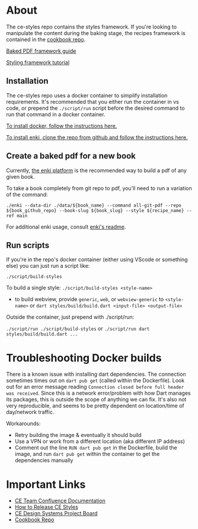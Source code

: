 # About
The ce-styles repo contains the styles framework. If you're looking to manipulate the content during the baking stage, the recipes framework is contained in the [cookbook repo](https://github.com/openstax/cookbook).

[Baked PDF framework guide](./styles/styling-bakedpdf.md)

[Styling framework tutorial](./styles/README.md)

## Installation

The ce-styles repo uses a docker container to simplify installation requirements. It's recommended that you either run the container in vs code, or prepend the `./script/run` script before the desired command to run that command in a docker container.

[To install docker, follow the instructions here.](https://docs.docker.com/get-docker/)

[To install enki, clone the repo from github and follow the instructions here.](https://github.com/openstax/enki)

## Create a baked pdf for a new book

Currently, [the enki platform](https://github.com/openstax/enki) is the recommended way to build a pdf of any given book.

To take a book completely from git repo to pdf, you'll need to run a variation of the command:

`./enki --data-dir ./data/${book_name} --command all-git-pdf --repo ${book_github_repo} --book-slug ${book_slug} --style ${recipe_name} --ref main`

For additional enki usage, consult [enki's readme](https://github.com/openstax/enki).

## Run scripts
If you're in the repo's docker container (either using VScode or something else) you can just run a script like:

`./script/build-styles`

To build a single style:
`./script/build-styles <style-name>`
- to build webview, provide `generic`, `web`, or `webview-generic` to `<style-name>`
or `dart styles/build/build.dart <input-file> <output-file>`

Outside the container, just prepend with ./script/run:

`./script/run ./script/build-styles` or `./script/run dart styles/build/build.dart ...`

# Troubleshooting Docker builds

There is a known issue with installing dart dependencies. The connection sometimes times out on `dart pub get` (called within the Dockerfile). Look out for an error message reading `Connection closed before full header was received`. Since this is a network error/problem with how Dart manages its packages, this is outside the scope of anything we can fix. It's also not very reproducible, and seems to be pretty dependent on location/time of day/network traffic.

Workarounds:
- Retry building the image & eventually it should build
- Use a VPN or work from a different location (aka different IP address)
- Comment out the line `RUN dart pub get` in the Dockerfile, build the image, and run `dart pub get` within the container to get the dependencies manually

# Important Links
 - [CE  Team Confluence Documentation](https://openstax.atlassian.net/wiki/spaces/CE/overview)
 - [How to Release CE Styles](https://openstax.atlassian.net/l/c/TjrhH68R)
 - [CE Design Systems Project Board](https://github.com/orgs/openstax/projects/40/)
 - [Cookbook Repo](https://github.com/openstax/cookbook)

